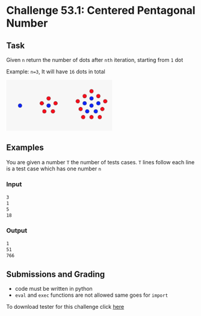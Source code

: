 # Challenge 53.1: Centered Pentagonal Number

## Task

Given `n` return the number of dots after `nth` iteration, starting from `1` dot

Example: `n=3`, It will have `16` dots in total

![Centered pentagonal number](centered_pentagonal_number.png)

## Examples

You are given a number `T` the number of tests cases. `T` lines follow each line is a test case which has one number `n`

### Input
```
3
1
5
18
```

### Output
```
1
51
766
```

## Submissions and Grading 

- code must be written in python
- `eval` and `exec` functions are not allowed same goes for `import`

To download tester for this challenge click [here](https://downgit.github.io/#/home?url=https://github.com/Pomroka/TWT_Challenges_Tester/tree/main/Challenge_53_1)
